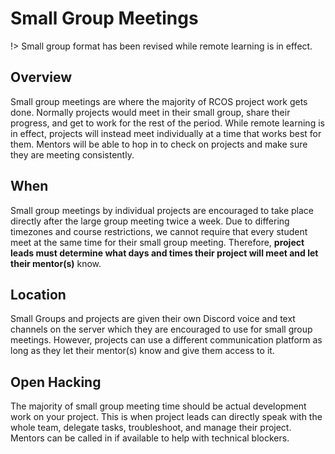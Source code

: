 # Small Group Meetings

!> Small group format has been revised while remote learning is in effect.

## Overview
Small group meetings are where the majority of RCOS project work gets done. Normally projects would meet in their small group, share their progress, and get to work for the rest of the period. While remote learning is in effect, projects will instead meet individually at a time that works best for them. Mentors will be able to hop in to check on projects and make sure they are meeting consistently.

## When
Small group meetings by individual projects are encouraged to take place directly after the large group meeting twice a week. Due to differing timezones and course restrictions, we cannot require that every student meet at the same time for their small group meeting. Therefore, **project leads must determine what days and times their project will meet and let their mentor(s)** know.

## Location
Small Groups and projects are given their own Discord voice and text channels on the server which they are encouraged to use for small group meetings. However, projects can use a different communication platform as long as they let their mentor(s) know and give them access to it.

## Open Hacking
The majority of small group meeting time should be actual development work on your project. This is when project leads can directly speak with the whole team, delegate tasks, troubleshoot, and manage their project. Mentors can be called in if available to help with technical blockers.

<!-- IN PERSON FORMAT -->
<!-- ## Overview
- What are small group meetings?
- Where / when do we meet? (TODO - link to times & locations)

## Announcements
Meetings begin with announcements.

## Stand Up
Each project has an opportunity to give their small-group a brief update on their progress over the past week. Follows SCRUM format.

## Presentations
All projects will give a presentation to their small group on their progress at least once per semester. Each presentation will be graded by the small group mentors. If there are no presentations in a small group on a given date, students are encouraged to attend presentations in another small group.

## Open Hacking
The remaining time in the small group meetings is dedicated to working onyour project. This time allocation enables mentors to check in on each project and help resolve problems and guide their ongoing work. -->
